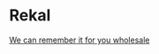 # Rekal

[We can remember it for you wholesale](https://en.wikipedia.org/wiki/We_Can_Remember_It_for_You_Wholesale)
